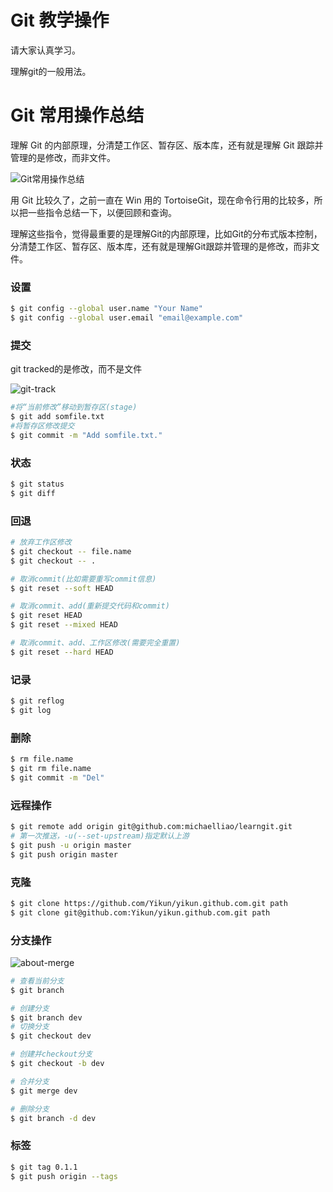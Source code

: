 # Git 教学操作

请大家认真学习。


理解git的一般用法。


# Git 常用操作总结

理解 Git 的内部原理，分清楚工作区、暂存区、版本库，还有就是理解 Git 跟踪并管理的是修改，而非文件。

![Git常用操作总结](https://img.aotu.io/mamboer/git-flow.jpg)

用 Git 比较久了，之前一直在 Win 用的 TortoiseGit，现在命令行用的比较多，所以把一些指令总结一下，以便回顾和查询。  

理解这些指令，觉得最重要的是理解Git的内部原理，比如Git的分布式版本控制，分清楚工作区、暂存区、版本库，还有就是理解Git跟踪并管理的是修改，而非文件。

### [](https://aotu.io/notes/2015/11/17/Git-Commands/#设置 "设置")设置[](https://aotu.io/notes/2015/11/17/Git-Commands/#设置)

```bash
$ git config --global user.name "Your Name"
$ git config --global user.email "email@example.com"
```

### [](https://aotu.io/notes/2015/11/17/Git-Commands/#提交 "提交")提交[](https://aotu.io/notes/2015/11/17/Git-Commands/#提交)

git tracked的是修改，而不是文件

![git-track](https://img.aotu.io/mamboer/git-trees.jpg)

```bash
#将“当前修改”移动到暂存区(stage)
$ git add somfile.txt
#将暂存区修改提交
$ git commit -m "Add somfile.txt."
```

### [](https://aotu.io/notes/2015/11/17/Git-Commands/#状态 "状态")状态[](https://aotu.io/notes/2015/11/17/Git-Commands/#状态)

```bash
$ git status
$ git diff
```

### [](https://aotu.io/notes/2015/11/17/Git-Commands/#回退 "回退")回退[](https://aotu.io/notes/2015/11/17/Git-Commands/#回退)

```bash
# 放弃工作区修改
$ git checkout -- file.name
$ git checkout -- .

# 取消commit(比如需要重写commit信息)
$ git reset --soft HEAD

# 取消commit、add(重新提交代码和commit)
$ git reset HEAD
$ git reset --mixed HEAD

# 取消commit、add、工作区修改(需要完全重置)
$ git reset --hard HEAD
```

### [](https://aotu.io/notes/2015/11/17/Git-Commands/#记录 "记录")记录[](https://aotu.io/notes/2015/11/17/Git-Commands/#记录)

```bash
$ git reflog
$ git log
```

### [](https://aotu.io/notes/2015/11/17/Git-Commands/#删除 "删除")删除[](https://aotu.io/notes/2015/11/17/Git-Commands/#删除)

```bash
$ rm file.name
$ git rm file.name
$ git commit -m "Del"
```

### [](https://aotu.io/notes/2015/11/17/Git-Commands/#远程操作 "远程操作")远程操作[](https://aotu.io/notes/2015/11/17/Git-Commands/#远程操作)

```bash
$ git remote add origin git@github.com:michaelliao/learngit.git
# 第一次推送，-u(--set-upstream)指定默认上游
$ git push -u origin master
$ git push origin master
```

### [](https://aotu.io/notes/2015/11/17/Git-Commands/#克隆 "克隆")克隆[](https://aotu.io/notes/2015/11/17/Git-Commands/#克隆)

```bash
$ git clone https://github.com/Yikun/yikun.github.com.git path
$ git clone git@github.com:Yikun/yikun.github.com.git path
```

### [](https://aotu.io/notes/2015/11/17/Git-Commands/#分支操作 "分支操作")分支操作[](https://aotu.io/notes/2015/11/17/Git-Commands/#分支操作)

![about-merge](https://img.aotu.io/mamboer/git-merge.png)

```bash
# 查看当前分支
$ git branch

# 创建分支
$ git branch dev
# 切换分支
$ git checkout dev

# 创建并checkout分支
$ git checkout -b dev

# 合并分支
$ git merge dev

# 删除分支
$ git branch -d dev
```

### [](https://aotu.io/notes/2015/11/17/Git-Commands/#标签 "标签")标签[](https://aotu.io/notes/2015/11/17/Git-Commands/#标签)

```bash
$ git tag 0.1.1
$ git push origin --tags
```